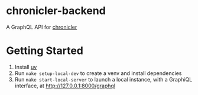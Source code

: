 # chronicler-backend

A GraphQL API for [chronicler](https://github.com/cathyhulu/chronicler)

# Getting Started

1) Install [uv](https://docs.astral.sh/uv/getting-started/installation/)
2) Run `make setup-local-dev` to create a venv and install dependencies
3) Run `make start-local-server` to launch a local instance, with a GraphiQL interface, at http://127.0.0.1:8000/graphql